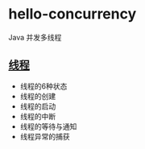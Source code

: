 # hello-concurrency

Java 并发多线程

## [线程](src/main/java/com/chen/concurrency/thread)

- 线程的6种状态
- 线程的创建
- 线程的启动
- 线程的中断
- 线程的等待与通知
- 线程异常的捕获
